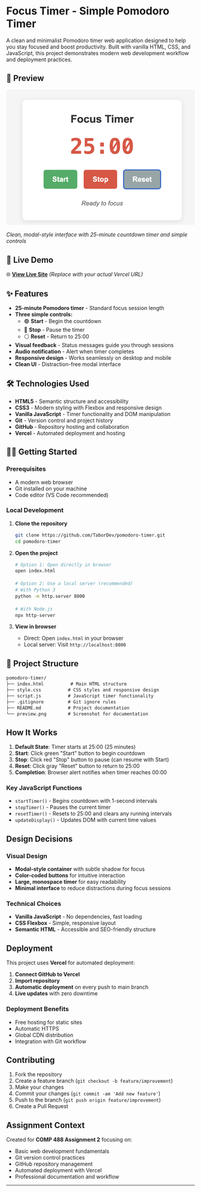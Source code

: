 # Focus Timer - Simple Pomodoro Timer

A clean and minimalist Pomodoro timer web application designed to help you stay focused and boost productivity. Built with vanilla HTML, CSS, and JavaScript, this project demonstrates modern web development workflow and deployment practices.

## 📸 Preview

![Focus Timer Screenshot](./preview.png)

*Clean, modal-style interface with 25-minute countdown timer and simple controls*

## 🚀 Live Demo

🌐 **[View Live Site](https://pomodoro-timer-alpha-murex.vercel.app/)** *(Replace with your actual Vercel URL)*

## ✨ Features

- **25-minute Pomodoro timer** - Standard focus session length
- **Three simple controls:**
  - 🟢 **Start** - Begin the countdown
  - 🔴 **Stop** - Pause the timer
  - ⚪ **Reset** - Return to 25:00
- **Visual feedback** - Status messages guide you through sessions
- **Audio notification** - Alert when timer completes
- **Responsive design** - Works seamlessly on desktop and mobile
- **Clean UI** - Distraction-free modal interface

## 🛠️ Technologies Used

- **HTML5** - Semantic structure and accessibility
- **CSS3** - Modern styling with Flexbox and responsive design
- **Vanilla JavaScript** - Timer functionality and DOM manipulation
- **Git** - Version control and project history
- **GitHub** - Repository hosting and collaboration
- **Vercel** - Automated deployment and hosting

## 🏃‍♂️ Getting Started

### Prerequisites
- A modern web browser
- Git installed on your machine
- Code editor (VS Code recommended)

### Local Development

1. **Clone the repository**
   ```bash
   git clone https://github.com/TaborDev/pomodoro-timer.git
   cd pomodoro-timer
   ```

2. **Open the project**
   ```bash
   # Option 1: Open directly in browser
   open index.html
   
   # Option 2: Use a local server (recommended)
   # With Python 3
   python -m http.server 8000
   
   # With Node.js
   npx http-server
   ```

3. **View in browser**
   - Direct: Open `index.html` in your browser
   - Local server: Visit `http://localhost:8000`

## 📁 Project Structure

```
pomodoro-timer/
├── index.html          # Main HTML structure
├── style.css          # CSS styles and responsive design
├── script.js          # JavaScript timer functionality
├── .gitignore         # Git ignore rules
├── README.md          # Project documentation
└── preview.png        # Screenshot for documentation
```

## How It Works

1. **Default State**: Timer starts at 25:00 (25 minutes)
2. **Start**: Click green "Start" button to begin countdown
3. **Stop**: Click red "Stop" button to pause (can resume with Start)
4. **Reset**: Click gray "Reset" button to return to 25:00
5. **Completion**: Browser alert notifies when timer reaches 00:00

### Key JavaScript Functions

- `startTimer()` - Begins countdown with 1-second intervals
- `stopTimer()` - Pauses the current timer
- `resetTimer()` - Resets to 25:00 and clears any running intervals
- `updateDisplay()` - Updates DOM with current time values

## Design Decisions

### Visual Design
- **Modal-style container** with subtle shadow for focus
- **Color-coded buttons** for intuitive interaction
- **Large, monospace timer** for easy readability
- **Minimal interface** to reduce distractions during focus sessions

### Technical Choices
- **Vanilla JavaScript** - No dependencies, fast loading
- **CSS Flexbox** - Simple, responsive layout
- **Semantic HTML** - Accessible and SEO-friendly structure

## Deployment

This project uses **Vercel** for automated deployment:

1. **Connect GitHub to Vercel**
2. **Import repository**
3. **Automatic deployment** on every push to main branch
4. **Live updates** with zero downtime

### Deployment Benefits
-  Free hosting for static sites
-  Automatic HTTPS
-  Global CDN distribution
-  Integration with Git workflow

##  Contributing

1. Fork the repository
2. Create a feature branch (`git checkout -b feature/improvement`)
3. Make your changes
4. Commit your changes (`git commit -am 'Add new feature'`)
5. Push to the branch (`git push origin feature/improvement`)
6. Create a Pull Request

##  Assignment Context

Created for **COMP 488 Assignment 2** focusing on:
- Basic web development fundamentals
- Git version control practices
- GitHub repository management
- Automated deployment with Vercel
- Professional documentation and workflow

---